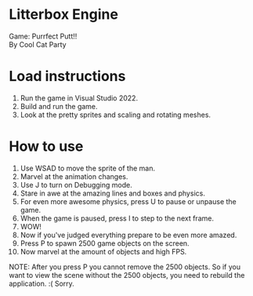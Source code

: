 # Litterbox Engine 
Game: Purrfect Putt!!  
By Cool Cat Party

# Load instructions
1. Run the game in Visual Studio 2022.
2. Build and run the game.
3. Look at the pretty sprites and scaling and rotating meshes.

# How to use
1. Use WSAD to move the sprite of the man.
2. Marvel at the animation changes.
3. Use J to  turn on Debugging mode.
4. Stare in awe at the amazing lines and boxes and physics.
5. For even more awesome physics, press U to pause or unpause the game.
6. When the game is paused, press I to step to the next frame.
7. WOW!
8. Now if you've judged everything prepare to be even more amazed.
9. Press P to spawn 2500 game objects on the screen.
10. Now marvel at the amount of objects and high FPS.

NOTE: After you press P you cannot remove the 2500
objects. So if you want to view the scene without the 2500 objects,
you need to rebuild the application. :( Sorry.